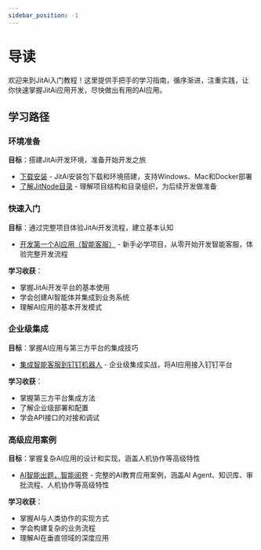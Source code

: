 ```yaml
---
sidebar_position: -1
---
```


# 导读

欢迎来到JitAi入门教程！这里提供手把手的学习指南，循序渐进，注重实践，让你快速掌握JitAi应用开发，尽快做出有用的AI应用。

## 学习路径

### 环境准备
**目标**：搭建JitAi开发环境，准备开始开发之旅

- [下载安装](./下载安装.md) - JitAi安装包下载和环境搭建，支持Windows、Mac和Docker部署
- [了解JitNode目录](../reference/运行平台/JitNode目录.md) - 理解项目结构和目录组织，为后续开发做准备

### 快速入门  
**目标**：通过完整项目体验JitAi开发流程，建立基本认知

- [开发第一个AI应用（智能客服）](./开发第一个AI应用（智能客服）.md) - 新手必学项目，从零开始开发智能客服，体验完整开发流程

**学习收获**：
- 掌握JitAi开发平台的基本使用
- 学会创建AI智能体并集成到业务系统
- 理解AI应用的基本开发模式

### 企业级集成
**目标**：掌握AI应用与第三方平台的集成技巧

- [集成智能客服到钉钉机器人](./集成智能客服到钉钉机器人.md) - 企业级集成实战，将AI应用接入钉钉平台

**学习收获**：
- 掌握第三方平台集成方法
- 了解企业级部署和配置
- 学会API接口的对接和调试

### 高级应用案例
**目标**：掌握复杂AI应用的设计和实现，涵盖人机协作等高级特性

- [AI智能出题，智能阅卷](./AI出题阅卷.md) - 完整的AI教育应用案例，涵盖AI Agent、知识库、审批流程、人机协作等高级特性

**学习收获**：
- 掌握AI与人类协作的实现方式
- 学会构建复杂的业务流程
- 理解AI在垂直领域的深度应用

 